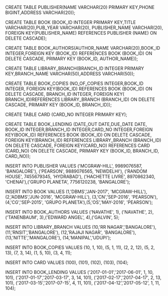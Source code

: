 CREATE TABLE PUBLISHER(NAME VARCHAR(20) PRIMARY KEY,PHONE BIGINT,ADDRESS VARCHAR(20)); 

CREATE TABLE BOOK (BOOK_ID INTEGER PRIMARY KEY,TITLE VARCHAR(20),PUB_YEAR VARCHAR(20), PUBLISHER_NAME VARCHAR(20), FOREIGN KEY(PUBLISHER_NAME) REFERENCES PUBLISHER (NAME) ON DELETE CASCADE);

CREATE TABLE BOOK_AUTHORS(AUTHOR_NAME VARCHAR(20),BOOK_ID  INTEGER,FOREIGN KEY (BOOK_ID) REFERENCES BOOK (BOOK_ID) ON DELETE CASCADE, 
PRIMARY KEY (BOOK_ID, AUTHOR_NAME));
 
CREATE TABLE LIBRARY_BRANCH(BRANCH_ID INTEGER PRIMARY KEY,BRANCH_NAME VARCHAR(50),ADDRESS VARCHAR(50)); 

CREATE TABLE BOOK_COPIES (NO_OF_COPIES INTEGER,BOOK_ID INTEGER, FOREIGN KEY(BOOK_ID) REFERENCES BOOK (BOOK_ID) ON DELETE CASCADE, 
BRANCH_ID INTEGER, FOREIGN KEY( BRANCH_ID)REFERENCES LIBRARY_BRANCH (BRANCH_ID) ON DELETE CASCADE, PRIMARY KEY (BOOK_ID, BRANCH_ID)); 

CREATE TABLE CARD (CARD_NO INTEGER PRIMARY KEY); 

CREATE TABLE BOOK_LENDING (DATE_OUT DATE,DUE_DATE DATE, BOOK_ID  INTEGER,BRANCH_ID INTEGER,CARD_NO INTEGER,FOREIGN KEY(BOOK_ID) REFERENCES BOOK (BOOK_ID) ON DELETE CASCADE,  FOREIGN KEY(BRANCH_ID) REFERENCES LIBRARY_BRANCH (BRANCH_ID) ON DELETE CASCADE, FOREIGN KEY(CARD_NO) REFERENCES CARD (CARD_NO) ON DELETE CASCADE, PRIMARY KEY (BOOK_ID, BRANCH_ID, CARD_NO)); 

INSERT INTO PUBLISHER VALUES ('MCGRAW-HILL', 9989076587, 'BANGALORE'), ('PEARSON', 9889076565, 'NEWDELHI'), 
 ('RANDOM HOUSE', 7455679345, 'HYDRABAD'), ('HACHETTE LIVRE', 8970862340, 'CHENAI'),('GRUPO PLANETA', 7756120238, 'BANGALORE');

INSERT INTO BOOK VALUES (1,'DBMS','JAN-2017', 'MCGRAW-HILL'),(2,'ADBMS','JUN-2016', 'MCGRAW-HILL'),
(3,'CN','SEP-2016', 'PEARSON'),(4,'CG','SEP-2015', 'GRUPO PLANETA'),(5,'OS','MAY-2016', 'PEARSON'); 

INSERT INTO BOOK_AUTHORS VALUES ('NAVATHE', 1), ('NAVATHE', 2),('TANENBAUM', 3),('EDWARD ANGEL', 4),('GALVIN', 5); 

INSERT INTO LIBRARY_BRANCH VALUES (10,'RR NAGAR','BANGALORE'),
 (11,'RNSIT','BANGALORE'),
 (12,'RAJAJI NAGAR', 'BANGALORE'), 
 (13,'NITTE','MANGALORE'), 
 (14,'MANIPAL','UDUPI');

INSERT INTO BOOK_COPIES VALUES (10, 1, 10),
 (5, 1, 11),
(2, 2, 12),
 (5, 2, 13), 
(7, 3, 14),
 (1, 5, 10), 
(3, 4, 11); 

INSERT INTO CARD VALUES (100), (101), 
(102), 
 (103), 
 (104); 

INSERT INTO BOOK_LENDING VALUES ('2017-01-01','2017-06-01', 1, 10, 101),
 ('2017-01-17','2017-03-17', 3, 14, 101), 
 ('2017-02-17','2017-04-17', 2, 13, 101), 
('2017-03-15','2017-07-15', 4, 11, 101), 
 ('2017-04-12','2017-05-12', 1, 11, 104); 

